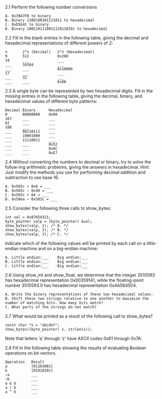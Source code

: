 2.1 Perform the following number conversions

    A. 0x39A7F8 to binary
    B. Binary 1100100101111011 to hexadecimal
    C. 0xD5E4C to binary
    D. Binary 1001101110011110110101 to hexadecimal

2.2 Fill in the blank entries in the following table, giving the decimal and hexadecimal representations of different powers of 2:

    n       2^n (Decimal)   2^n (Hexadecimal)
    9       512             0x200
    19      ___             ___
    ___     16384           ___
    ___     ___             0x10000
    17      ___             ___
    ___     32              ___
    ___     ___             0x80

2.3 A single byte can be represented by two hexadecimal digits. Fill in the missing entries in the following table, giving the decimal, binary, and hexadecimal values of different byte patterns:

    Decimal Binary      Hexadecimal
    0       00000000    0x00
    167     ___         ___
    62      ___         ___
    188     ___         ___
    ___     00110111    ___
    ___     10001000    ___
    ___     11110011    ___
    ___     ___         0x52
    ___     ___         0xAC
    ___     ___         0xE7

2.4 Without converting the numbers to decimal or binary, try to solve the follow-ing arithmetic problems, giving the answers in hexadecimal. Hint: Just modify the methods you use for performing decimal addition and subtraction to use base 16.

    A. 0x503c + 0x8 = ___
    B. 0x503c − 0x40 = ___
    C. 0x503c + 64 = ___
    D. 0x50ea − 0x503c = ___

2.5 Consider the following three calls to show_bytes:
    
    int val = 0x87654321;
    byte_pointer valp = (byte_pointer) &val;
    show_bytes(valp, 1); /* A. */
    show_bytes(valp, 2); /* B. */
    show_bytes(valp, 3); /* C. */
Indicate which of the following values will be printed by each call on a little-endian machine and on a big-endian machine:
    
    A. Little endian:___    Big endian:___
    B. Little endian:___    Big endian:___
    C. Little endian:___    Big endian:___

2.6 Using show_int and show_float, we determine that the integer 3510593 has hexadecimal representation 0x00359141, while the floating-point number 3510593.0 has hexadecimal representation 0x4A564504.
    
    A. Write the binary representations of these two hexadecimal values.
    B. Shift these two strings relative to one another to maximize the number of matching bits. How many bits match?
    C. What parts of the strings do not match?

2.7 What would be printed as a result of the following call to show_bytes?
    
    const char *s = "abcdef";
    show_bytes((byte_pointer) s, strlen(s));
Note that letters ‘a’ through ‘z’ have ASCII codes 0x61 through 0x7A.

2.8 Fill in the following table showing the results of evaluating Boolean operations on bit vectors.

    Operation   Result
    a           [01101001]
    b           [01010101]
    ~a          ___
    ~b          ___
    a & b       ___
    a | b       ___
    a ^ b       ___
